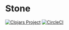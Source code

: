 # Stone

[![Clojars Project](https://img.shields.io/clojars/v/io.axrs/stone.svg)](https://clojars.org/io.axrs/stone)
[![CircleCI](https://circleci.com/gh/axrs/stone.svg?style=svg)](https://circleci.com/gh/axrs/stone)
